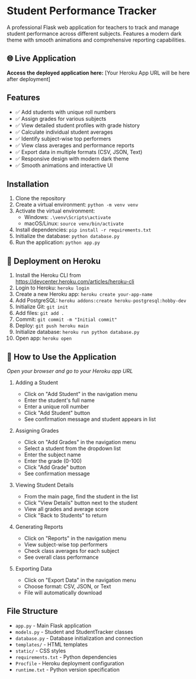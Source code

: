 # Student Performance Tracker

A professional Flask web application for teachers to track and manage student performance across different subjects. Features a modern dark theme with smooth animations and comprehensive reporting capabilities.

## 🌐 Live Application

**Access the deployed application here:** [Your Heroku App URL will be here after deployment]

## Features

- ✅ Add students with unique roll numbers
- ✅ Assign grades for various subjects
- ✅ View detailed student profiles with grade history
- ✅ Calculate individual student averages
- ✅ Identify subject-wise top performers
- ✅ View class averages and performance reports
- ✅ Export data in multiple formats (CSV, JSON, Text)
- ✅ Responsive design with modern dark theme
- ✅ Smooth animations and interactive UI

## Installation

1. Clone the repository
2. Create a virtual environment: `python -m venv venv`
3. Activate the virtual environment:
   - Windows: `.\venv\Scripts\activate`
   - macOS/Linux: `source venv/bin/activate`
4. Install dependencies: `pip install -r requirements.txt`
5. Initialize the database: `python database.py`
6. Run the application: `python app.py`

## 🚀 Deployment on Heroku

1. Install the Heroku CLI from https://devcenter.heroku.com/articles/heroku-cli
2. Login to Heroku: `heroku login`
3. Create a new Heroku app: `heroku create your-app-name`
4. Add PostgreSQL: `heroku addons:create heroku-postgresql:hobby-dev`
5. Initialize Git: `git init`
6. Add files: `git add .`
7. Commit: `git commit -m "Initial commit"`
8. Deploy: `git push heroku main`
9. Initialize database: `heroku run python database.py`
10. Open app: `heroku open`

## 📖 How to Use the Application

*Open your browser and go to your Heroku app URL*

1. Adding a Student
   - Click on "Add Student" in the navigation menu
   - Enter the student's full name
   - Enter a unique roll number
   - Click "Add Student" button
   - See confirmation message and student appears in list

2. Assigning Grades
   - Click on "Add Grades" in the navigation menu
   - Select a student from the dropdown list
   - Enter the subject name
   - Enter the grade (0-100)
   - Click "Add Grade" button
   - See confirmation message

3. Viewing Student Details
   - From the main page, find the student in the list
   - Click "View Details" button next to the student
   - View all grades and average score
   - Click "Back to Students" to return

4. Generating Reports
   - Click on "Reports" in the navigation menu
   - View subject-wise top performers
   - Check class averages for each subject
   - See overall class performance

5. Exporting Data
   - Click on "Export Data" in the navigation menu
   - Choose format: CSV, JSON, or Text
   - File will automatically download

## File Structure

- `app.py` - Main Flask application
- `models.py` - Student and StudentTracker classes
- `database.py` - Database initialization and connection
- `templates/` - HTML templates
- `static/` - CSS styles
- `requirements.txt` - Python dependencies
- `Procfile` - Heroku deployment configuration
- `runtime.txt` - Python version specification